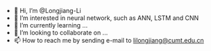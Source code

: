 - 👋 Hi, I’m @Longjiang-Li
- 👀 I’m interested in neural network, such as ANN, LSTM and CNN
- 🌱 I’m currently learning ...
- 💞️ I’m looking to collaborate on ...
- 📫 How to reach me by sending e-mail to lilongjiang@cumt.edu.cn

<!---
Longjiang-Li/Longjiang-Li is a ✨ special ✨ repository because its `README.md` (this file) appears on your GitHub profile.
You can click the Preview link to take a look at your changes.
--->
